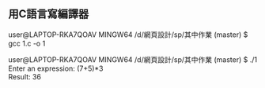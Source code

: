 ## 用C語言寫編譯器
user@LAPTOP-RKA7QOAV MINGW64 /d/網頁設計/sp/其中作業 (master)
$ gcc 1.c -o 1 <br>

user@LAPTOP-RKA7QOAV MINGW64 /d/網頁設計/sp/其中作業 (master)
$ ./1 <br>
Enter an expression: (7+5)*3 <br>
Result: 36 <br>